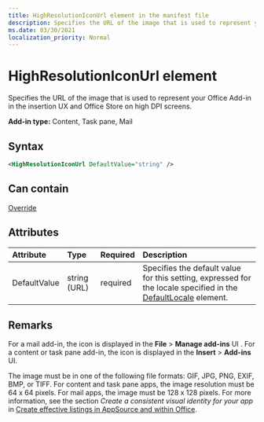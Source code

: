 ```yaml
---
title: HighResolutionIconUrl element in the manifest file
description: Specifies the URL of the image that is used to represent your Office Add-in in the insertion UX and Office Store on high DPI screens.
ms.date: 03/30/2021
localization_priority: Normal
---
```


# HighResolutionIconUrl element

Specifies the URL of the image that is used to represent your Office Add-in in the insertion UX and Office Store on high DPI screens.

**Add-in type:** Content, Task pane, Mail

## Syntax

```XML
<HighResolutionIconUrl DefaultValue="string" />
```

## Can contain

[Override](override.md)

## Attributes

|Attribute|Type|Required|Description|
|:-----|:-----|:-----|:-----|
|DefaultValue|string (URL)|required|Specifies the default value for this setting, expressed for the locale specified in the [DefaultLocale](defaultlocale.md) element.|

## Remarks

For a mail add-in, the icon is displayed in the **File** > **Manage add-ins** UI . For a content or task pane add-in, the icon is displayed in the **Insert** > **Add-ins** UI.

The image must be in one of the following file formats: GIF, JPG, PNG, EXIF, BMP, or TIFF. For content and task pane apps, the image resolution must be 64 x 64 pixels. For mail apps, the image must be 128 x 128 pixels. For more information, see the section  _Create a consistent visual identity for your app_ in [Create effective listings in AppSource and within Office](/office/dev/store/create-effective-office-store-listings#create-a-consistent-visual-identity).
